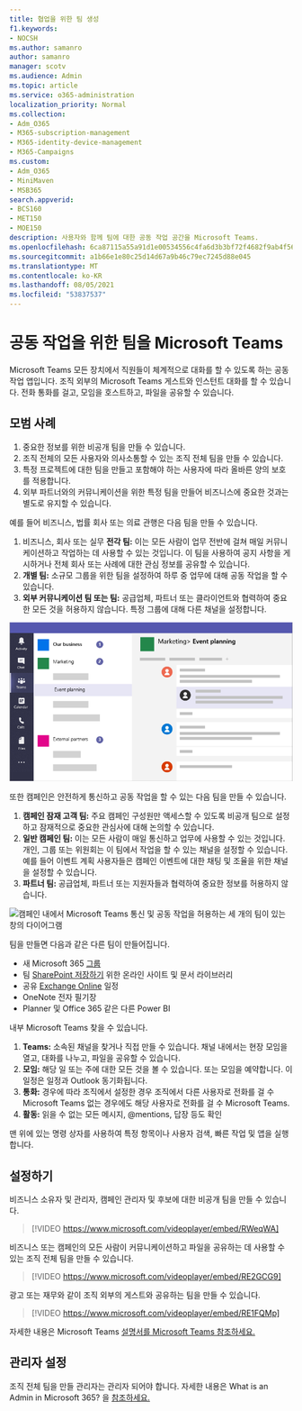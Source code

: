 ```yaml
---
title: 협업을 위한 팀 생성
f1.keywords:
- NOCSH
ms.author: samanro
author: samanro
manager: scotv
ms.audience: Admin
ms.topic: article
ms.service: o365-administration
localization_priority: Normal
ms.collection:
- Adm_O365
- M365-subscription-management
- M365-identity-device-management
- M365-Campaigns
ms.custom:
- Adm_O365
- MiniMaven
- MSB365
search.appverid:
- BCS160
- MET150
- MOE150
description: 사용자와 함께 팀에 대한 공동 작업 공간을 Microsoft Teams.
ms.openlocfilehash: 6ca87115a55a91d1e00534556c4fa6d3b3bf72f4682f9ab4f562b772286b3fe9
ms.sourcegitcommit: a1b66e1e80c25d14d67a9b46c79ec7245d88e045
ms.translationtype: MT
ms.contentlocale: ko-KR
ms.lasthandoff: 08/05/2021
ms.locfileid: "53837537"
---
```

# <a name="create-teams-for-collaboration-in-microsoft-teams"></a>공동 작업을 위한 팀을 Microsoft Teams

Microsoft Teams 모든 장치에서 직원들이 체계적으로 대화를 할 수 있도록 하는 공동 작업 앱입니다. 조직 외부의 Microsoft Teams 게스트와 인스턴트 대화를 할 수 있습니다. 전화 통화를 걸고, 모임을 호스트하고, 파일을 공유할 수 있습니다.

## <a name="best-practices"></a>모범 사례

1. 중요한 정보를 위한 비공개 팀을 만들 수 있습니다.
1. 조직 전체의 모든 사용자와 의사소통할 수 있는 조직 전체 팀을 만들 수 있습니다.
1. 특정 프로젝트에 대한 팀을 만들고 포함해야 하는 사용자에 따라 올바른 양의 보호를 적용합니다.
1. 외부 파트너와의 커뮤니케이션을 위한 특정 팀을 만들어 비즈니스에 중요한 것과는 별도로 유지할 수 있습니다.

예를 들어 비즈니스, 법률 회사 또는 의료 관행은 다음 팀을 만들 수 있습니다.

1. 비즈니스, 회사 또는 실무 **전각 팀:** 이는 모든 사람이 업무 전반에 걸쳐 매일 커뮤니케이션하고 작업하는 데 사용할 수 있는 것입니다. 이 팀을 사용하여 공지 사항을 게시하거나 전체 회사 또는 사례에 대한 관심 정보를 공유할 수 있습니다.
1. **개별 팀:** 소규모 그룹을 위한 팀을 설정하여 하루 중 업무에 대해 공동 작업을 할 수 있습니다.
1. **외부 커뮤니케이션 팀 또는 팀:** 공급업체, 파트너 또는 클라이언트와 협력하여 중요한 모든 것을 허용하지 않습니다. 특정 그룹에 대해 다른 채널을 설정합니다.

![비즈니스 내에서 Microsoft Teams 통신 및 공동 작업을 허용하는 세 개의 팀이 있는 창의 다이어그램](../media/m365-democracy-teams-business-collab.png)

또한 캠페인은 안전하게 통신하고 공동 작업을 할 수 있는 다음 팀을 만들 수 있습니다.

1. **캠페인 잠재 고객 팀:** 주요 캠페인 구성원만 액세스할 수 있도록 비공개 팀으로 설정하고 잠재적으로 중요한 관심사에 대해 논의할 수 있습니다.
2. **일반 캠페인 팀:** 이는 모든 사람이 매일 통신하고 업무에 사용할 수 있는 것입니다. 개인, 그룹 또는 위원회는 이 팀에서 작업을 할 수 있는 채널을 설정할 수 있습니다. 예를 들어 이벤트 계획 사용자들은 캠페인 이벤트에 대한 채팅 및 조율을 위한 채널을 설정할 수 있습니다.
3. **파트너 팀:** 공급업체, 파트너 또는 지원자들과 협력하여 중요한 정보를 허용하지 않습니다.

![캠페인 내에서 Microsoft Teams 통신 및 공동 작업을 허용하는 세 개의 팀이 있는 창의 다이어그램](../media/m365-democracy-teams-collab.png)

팀을 만들면 다음과 같은 다른 팀이 만들어집니다.

- 새 Microsoft 365 [그룹](/MicrosoftTeams/office-365-groups)
- 팀 [SharePoint 저장하기](/MicrosoftTeams/sharepoint-onedrive-interact) 위한 온라인 사이트 및 문서 라이브러리
- 공유 [Exchange Online](/MicrosoftTeams/exchange-teams-interact) 일정
- OneNote 전자 필기장
- Planner 및 Office 365 같은 다른 Power BI

내부 Microsoft Teams 찾을 수 있습니다.

1. **Teams:** 소속된 채널을 찾거나 직접 만들 수 있습니다. 채널 내에서는 현장 모임을 열고, 대화를 나누고, 파일을 공유할 수 있습니다.
2. **모임:** 해당 일 또는 주에 대한 모든 것을 볼 수 있습니다. 또는 모임을 예약합니다. 이 일정은 일정과 Outlook 동기화됩니다.
3. **통화:** 경우에 따라 조직에서 설정한 경우 조직에서 다른 사용자로 전화를 걸 수 Microsoft Teams 없는 경우에도 해당 사용자로 전화를 걸 수 Microsoft Teams.
4. **활동:** 읽을 수 없는 모든 메시지, @mentions, 답장 등도 확인

맨 위에 있는 명령 상자를 사용하여 특정 항목이나 사용자 검색, 빠른 작업 및 앱을 실행합니다.

## <a name="set-it-up"></a>설정하기

비즈니스 소유자 및 관리자, 캠페인 관리자 및 후보에 대한 비공개 팀을 만들 수 있습니다.

> [!VIDEO https://www.microsoft.com/videoplayer/embed/RWeqWA]

비즈니스 또는 캠페인의 모든 사람이 커뮤니케이션하고 파일을 공유하는 데 사용할 수 있는 조직 전체 팀을 만들 수 있습니다.

> [!VIDEO https://www.microsoft.com/videoplayer/embed/RE2GCG9]

광고 또는 재무와 같이 조직 외부의 게스트와 공유하는 팀을 만들 수 있습니다.

> [!VIDEO https://www.microsoft.com/videoplayer/embed/RE1FQMp]

자세한 내용은 Microsoft Teams [설명서를 Microsoft Teams 참조하세요.](/microsoftteams/microsoft-teams)

## <a name="admin-settings"></a>관리자 설정

조직 전체 팀을 만들 관리자는 관리자 되어야 합니다. 자세한 내용은 What is an Admin in Microsoft 365? 을 [참조하세요.](https://support.office.com/article/what-is-an-admin-e123627e-4892-4461-b9aa-1b6d57a5cfa4?ui=en-US&rs=en-US&ad=US)